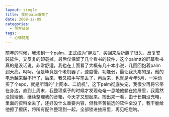 ```yaml
---
layout: single
title: 我的palm饿死了
date: 2008-12-09
categories:
  - 博客日记
tags:
  - 心情随笔
---
```


前年的时候，我淘到一个palm，正式成为\"胖友\"，买回来后折腾了很久，反复安装软件，又反复的卸载掉，最后仅保留了几个看书的软件，这个palmtt的屏幕看书真的是没话说，非常舒适，我也在上面看了大概有几十本小说，几回回抱着palm到天亮，呵呵。但是毕竟是个老机器了，速度慢，功能弱，最让我头疼的是，他的电池越来越不行了，后来，我又把手写笔丢了，再后来，也就是今年5月，一冲动买了个epc，就是所谓的\"上网本、二奶机\"，这下palm彻底失宠，我很少再将它带在身边，直到上周末，我整理桌子的时候才发现奄奄一息地他躺在抽屉里，我竟然没搭理他，继续整理我的音箱，今天才又想起来。掏出来一看，由于长期没充电，里面的资料全丢了，还好没什么重要内容，但我辛苦挑选的软件全没了，我干脆给他擦了擦灰，将所有配件整理到一起，全部锁进抽屉里，再见吧您呐。
